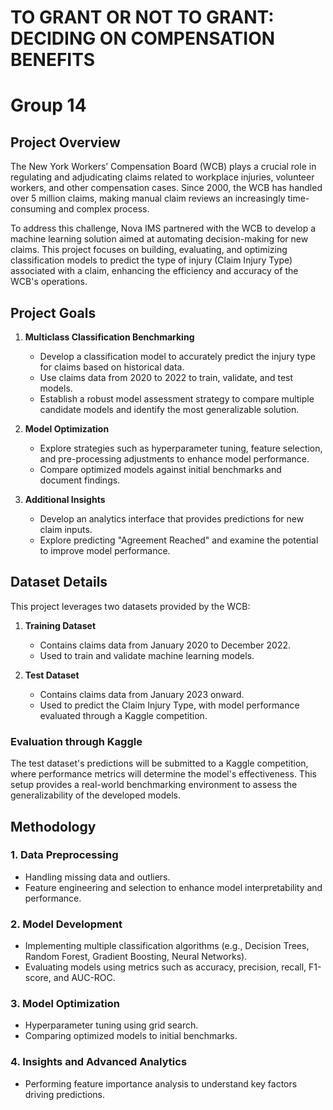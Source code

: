 # TO GRANT OR NOT TO GRANT: DECIDING ON COMPENSATION BENEFITS
# Group 14

## Project Overview  
The New York Workers’ Compensation Board (WCB) plays a crucial role in regulating and adjudicating claims related to workplace injuries, volunteer workers, and other compensation cases. Since 2000, the WCB has handled over 5 million claims, making manual claim reviews an increasingly time-consuming and complex process.  

To address this challenge, Nova IMS partnered with the WCB to develop a machine learning solution aimed at automating decision-making for new claims. This project focuses on building, evaluating, and optimizing classification models to predict the type of injury (Claim Injury Type) associated with a claim, enhancing the efficiency and accuracy of the WCB's operations.  

## Project Goals  
1. **Multiclass Classification Benchmarking**  
   - Develop a classification model to accurately predict the injury type for claims based on historical data.  
   - Use claims data from 2020 to 2022 to train, validate, and test models.  
   - Establish a robust model assessment strategy to compare multiple candidate models and identify the most generalizable solution.  

2. **Model Optimization**  
   - Explore strategies such as hyperparameter tuning, feature selection, and pre-processing adjustments to enhance model performance.  
   - Compare optimized models against initial benchmarks and document findings.  

3. **Additional Insights**  
   - Develop an analytics interface that provides predictions for new claim inputs.  
   - Explore predicting "Agreement Reached" and examine the potential to improve model performance.  

## Dataset Details  
This project leverages two datasets provided by the WCB:  

1. **Training Dataset**  
   - Contains claims data from January 2020 to December 2022.  
   - Used to train and validate machine learning models.  

2. **Test Dataset**  
   - Contains claims data from January 2023 onward.  
   - Used to predict the Claim Injury Type, with model performance evaluated through a Kaggle competition.  

### Evaluation through Kaggle  
The test dataset's predictions will be submitted to a Kaggle competition, where performance metrics will determine the model's effectiveness. This setup provides a real-world benchmarking environment to assess the generalizability of the developed models.

## Methodology  
### 1. Data Preprocessing  
- Handling missing data and outliers.  
- Feature engineering and selection to enhance model interpretability and performance.  

### 2. Model Development  
- Implementing multiple classification algorithms (e.g., Decision Trees, Random Forest, Gradient Boosting, Neural Networks).  
- Evaluating models using metrics such as accuracy, precision, recall, F1-score, and AUC-ROC.  

### 3. Model Optimization  
- Hyperparameter tuning using grid search.  
- Comparing optimized models to initial benchmarks.  

### 4. Insights and Advanced Analytics  
- Performing feature importance analysis to understand key factors driving predictions.
